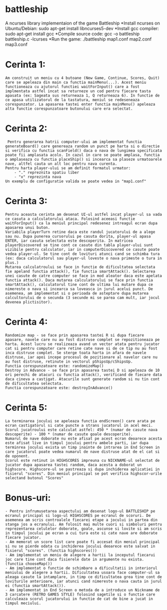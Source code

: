 # battleship
A ncurses library implementaion of the game Battleship
*Install ncurses on Ubuntu/Debian: sudo apt-get install libncurses5-dev
*Install gcc compiler: sudo apt-get install gcc
*Compile source code: gcc -o battleship battleship.c -lcurses
*Run the game: ./battleship map1.conf map2.conf map3.conf

# Cerinta 1:
	Am construit un meniu cu 4 butoane (New Game, Continue, Scores, Quit) care se apeleaza din main ca functia mainMenu(...). Acest meniu functioneaza cu ajutorul functiei waitForInput() care a fost implmentata astfel incat sa returneze un cod pentru fiecare tasta apasata (ex: Sageata sus returneaza 1, Q returneaza 6). In functie de ce apasa utilizatorul de la tastatura, meniul se redeseneaza corespunzator. La apasarea tastei enter functia mainMenu() apeleaza alta functie corespunzatoare butonului care era selectat.

# Cerinta 2:
	 Pentru generarea hatrii computer-ului am implementat functia generateBoard() care genereaza random un punct pe harta si o directie si verifica cu functia scanField() daca o nava de lungimea specificata poate fii amplasata acolo. In cazul in care se poate amplasa, functia o amplaseaza cu functia placeShip() si incearca sa plaseze urmatoarele nave, altfel cauta un alt loc pentru nava curenta.
	Pentru harta player-ului se am definit formatul urmator:
		- "." repreznita spatiu liber
		- "x" reprezinta nava
	Un exemplu de configuratie valida se poate vedea in "map1.conf"

# Cerinta 3:
	Pentru aceasta cerinta am desenat UI-ul astfel incat player-ul sa vada ce casuta a calculatorului ataca. Folosind aceeasi functie waitForInput() ca la meniul principal redesenez intreagul ecran dupa apasarea unui buton. 
	Variabila playerTurn retine daca este randul jucatorului de a alege sau nu. Dupa punerea cursorului pe casuta dorita, player-ul apasa ENTER, iar casuta selectata este descoperita. In matricea playerDiscovered se tine cont ce casute din tabla player-ului sunt vizibile pentru calculator, iar in computerDiscovered ce casute poate vedea player-ul. Se tine cont de lovituri atunci cand se schimba tura (ex: daca calculatorul sau player-ul loveste o nava primeste o tura in plus.)
	Mutarea calculatroului se face in functie de dificultatea selectata fie apeland functia attack(), fie functia smartAttack(). Selectarea unei casute de catre computer se face in mod aleator daca este apelata functia attack(). Daca mutarea calculatorului se face prin functia smartAttack(), calculatorul tine cont de ultima lui mutare dupa ce nimereste o nava si incearca sa loveasca in jurul acelui punct. De asemenea, am implementat si o perioada de asteptare dupa mutarea calcultorului de o secunda (3 secunde mi se parea cam mult, iar jocul devenea plictisitor).

# Cerinta 4:
	Randomize map - se face prin apasarea tastei R si dupa fiecare apasare, navele care nu au fost distruse complet se repozitioneaza pe harta. Acest lucru se realizeaza avand un vector atata pentru jucator cat si pentru computer care retine cate nave si de ce tip nu au fost inca distruse complet. Se sterge toata harta in afara de navele distruse, iar apoi incepe procesul de pozitionare al navelor care nu au fost distruse, retinute in vectorul pShipsUp/cShipsUp.
    Functia corespunzatoare este: randomizeMap()
	Destroy in Advance - se face prin apasarea tastei D si apeleaza de 10 ori perechi de atacuri cu functia attack(), verificand de fiecare data daca cineva a castigat. Atacurile sunt generate random si nu tin cont de dificultatea selectata.
    Functia corespunzatoare este: destroyInAdvance()

# Cerinta 5:
	La terminarea jocului se apeleaza functia endScreen() care arata pe ecran castigatorul si cate puncte a strans jucatorul in acel meci. 
	Scorul jucatroului este calculat astfel: 450 * (numar de casute nava descoperite) - 100 * (numar de casute goale descoperite).
	Numarul de nave doborate nu este afisat pe acest ecran deoarece acesta este afisat live in timpul jocului pentru ambele parti, iar dupa terminrea jocului exista un timp inainte de intrarea in End Screen in care jucatorul poate vedea numarul de nave distruse atat de el cat si de oponent.
	Scorul este retinut in HIGHSCORES impreuna cu NICKNAME-ul selectat de jucator dupa apasarea tastei random, daca acesta a doborat un highscore. Highscore-ul se pastreaza si dupa inchiderea aplicatiei in fisierul "scores". Din meniul principal se pot verifica highscor-urile selectand butonul "Scores"

# Bonus-uri:
	- Pentru infrumusetarea aspectului am desenat logo-ul BATTLESHIP pe ecranul principal si logo-ul HIGHSCORES pe ecranul de scoruri. De asemenea am scris controalele fiecarei etape a jocului in partea din stanga jos a ecranului. Am folosit mai multe cuori si simboluri pentru reprezentarea celulelor doborate, goale, ascunse si lovite si am scris in timpul jocului pe ecran a cui tura este si cate nave are doborate fiecare jucator.
	- Am memorat un score list care poate fi accesat din meniul principal si nu se pierde odata cu inchiderea jocului deoarece este salvat in fisierul "scores". (functia highscores())
	- Am implementat un meniu de alegere a hartii la inceputul fiecarui joc care tine cont daca fisierele date in argumente nu exista. (functia chooseMap())
	- Am implementat o functie de schimbare a dificultatii in interiorul meniului de alegere a hartii. Dificultatea usoara face computer-ul sa aleaga casute la intamplare, in timp ce dificultatea grea tine cont de loviturile anterioare, iar atunci cand nimereste o nava cauta in jurul ei (functia smartAttack()).
	- Am implementat in End Screen o metoda de a introduce un Nickname de 3 carcatere (RETRO GAMES STYLE) folosind sagetile si o functie care calculeaza scorul jucatorului in functie de cat de bine a jucat in timpul meciului.
